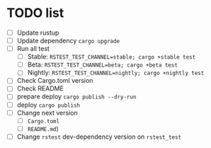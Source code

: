 # TODO list

- [ ] Update rustup
- [ ] Update dependency `cargo upgrade`
- [ ] Run all test
  - [ ] Stable: `RSTEST_TEST_CHANNEL=stable; cargo +stable test`
  - [ ] Beta: `RSTEST_TEST_CHANNEL=beta; cargo +beta test`
  - [ ] Nightly: `RSTEST_TEST_CHANNEL=nightly; cargo +nightly test`
- [ ] Check Cargo.toml version
- [ ] Check README
- [ ] prepare deploy `cargo publish --dry-run`
- [ ] deploy `cargo publish`
- [ ] Change next version
  - [ ] `Cargo.toml`
  - [ ] `README.md`)
- [ ] Change `rstest` dev-dependency version on `rstest_test`
